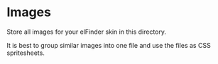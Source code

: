 # Images
Store all images for your elFinder skin in this directory.

It is best to group similar images into one file and use the files as CSS spritesheets.
